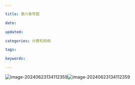 ```yaml
---

title: 第六章导图

date: 

updated: 

categories: 计算机网络

tags: 

keywords: 

---
```

![image-20240623134112359](../TyporaImage/image-20240623134112359.png)![image-20240623134112359](../TyporaImage/image-20240623134112359.png)